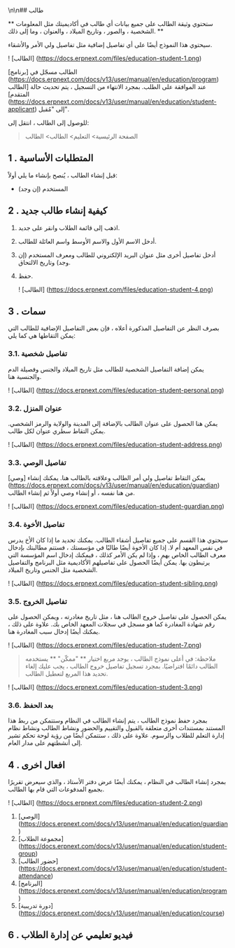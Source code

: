 \n\n## طالب

** ستحتوي وثيقة الطالب على جميع بيانات أي طالب في أكاديميتك مثل المعلومات الشخصية ، والصور ، وتاريخ الميلاد ، والعنوان ، وما إلى ذلك. **

سيحتوي هذا النموذج أيضًا على أي تفاصيل إضافية مثل تفاصيل ولي الأمر والأشقاء.

! [الطالب] (https://docs.erpnext.com/files/education-student-1.png)

الطالب مسجّل في [برنامج] (https://docs.erpnext.com/docs/v13/user/manual/en/education/program) عند الموافقة على الطلب. بمجرد الانتهاء من التسجيل ، يتم تحديث حالة [الطالب المتقدم] (https://docs.erpnext.com/docs/v13/user/manual/en/education/student-applicant) إلى "مُقبل".

للوصول إلى الطالب ، انتقل إلى:

> الصفحة الرئيسية> التعليم> الطالب> الطالب

## 1 \. المتطلبات الأساسية

قبل إنشاء الطالب ، يُنصح بإنشاء ما يلي أولاً:

* المستخدم (إن وجد)

## 2 \. كيفية إنشاء طالب جديد

1. اذهب إلى قائمة الطلاب وانقر على جديد.
2. أدخل الاسم الأول والاسم الأوسط واسم العائلة للطالب.
3. أدخل تفاصيل أخرى مثل عنوان البريد الإلكتروني للطالب ومعرف المستخدم (إن وجد) وتاريخ الالتحاق.
4. حفظ.
    
    ! [الطالب] (https://docs.erpnext.com/files/education-student-4.png)
    

## 3 \. سمات

بصرف النظر عن التفاصيل المذكورة أعلاه ، فإن بعض التفاصيل الإضافية للطالب التي يمكن التقاطها هي كما يلي:

### 3.1. تفاصيل شخصية

يمكن إضافة التفاصيل الشخصية للطالب مثل تاريخ الميلاد والجنس وفصيلة الدم والجنسية هنا.

! [الطالب] (https://docs.erpnext.com/files/education-student-personal.png)

### 3.2. عنوان المنزل

يمكن هنا الحصول على عنوان الطالب بالإضافة إلى المدينة والولاية والرمز الشخصي. يمكن التقاط سطري عنوان لكل طالب.

! [الطالب] (https://docs.erpnext.com/files/education-student-address.png)

### 3.3. تفاصيل الوصي

يمكن التقاط تفاصيل ولي أمر الطالب وعلاقته بالطالب هنا. يمكنك إنشاء [وصي] (https://docs.erpnext.com/docs/v13/user/manual/en/education/guardian) من هنا نفسه ، أو إنشاء وصي أولاً ثم إنشاء الطالب.

! [الطالب] (https://docs.erpnext.com/files/education-student-guardian.png)

### 3.4. تفاصيل الأخوة

سيحتوي هذا القسم على جميع تفاصيل أشقاء الطالب. يمكنك تحديد ما إذا كان الأخ يدرس في نفس المعهد أم لا. إذا كان الأخوة أيضًا طالبًا في مؤسستك ، فستتم مطالبتك بإدخال معرف الطالب الخاص بهم ، وإذا لم يكن الأمر كذلك ، فيمكنك إدخال اسم المؤسسة التي يرتبطون بها. يمكن أيضًا الحصول على تفاصيلهم الأكاديمية مثل البرنامج والتفاصيل الشخصية مثل الجنس وتاريخ الميلاد.

! [الطالب] (https://docs.erpnext.com/files/education-student-sibling.png)

### 3.5. تفاصيل الخروج

يمكن الحصول على تفاصيل خروج الطالب هنا ، مثل تاريخ مغادرته ، ويمكن الحصول على رقم شهادة المغادرة كما هو مسجل في سجلات المعهد الخاص بك. علاوة على ذلك ، يمكنك أيضًا إدخال سبب المغادرة هنا.

! [الطالب] (https://docs.erpnext.com/files/education-student-7.png)

> ملاحظة: في أعلى نموذج الطالب ، يوجد مربع اختيار ** "ممكّن" ** يستخدمه الطالب دائمًا افتراضيًا. بمجرد تسجيل تفاصيل خروج الطالب ، يجب عليك إلغاء تحديد هذا المربع لتعطيل الطالب.

! [الطالب] (https://docs.erpnext.com/files/education-student-3.png)

### 3.6. بعد الحفظ

بمجرد حفظ نموذج الطالب ، يتم إنشاء الطالب في النظام وستتمكن من ربط هذا المستند بمستندات أخرى متعلقة بالقبول والتقييم والحضور ونشاط الطالب ونشاط نظام إدارة التعلم للطلاب والرسوم. علاوة على ذلك ، ستتمكن أيضًا من رؤية لوحة تحكم تشير إلى أنشطتهم على مدار العام.

## 4 \. افعال اخرى

بمجرد إنشاء الطالب في النظام ، يمكنك أيضًا عرض دفتر الأستاذ ، والذي سيعرض تقريرًا بجميع المدفوعات التي قام بها الطالب.

! [الطالب] (https://docs.erpnext.com/files/education-student-2.png)

1. [الوصي] (https://docs.erpnext.com/docs/v13/user/manual/en/education/guardian)
2. [مجموعة الطلاب] (https://docs.erpnext.com/docs/v13/user/manual/en/education/student-group)
3. [حضور الطالب] (https://docs.erpnext.com/docs/v13/user/manual/en/education/student-attendance)
4. [البرنامج] (https://docs.erpnext.com/docs/v13/user/manual/en/education/program)
5. [دورة تدريبية] (https://docs.erpnext.com/docs/v13/user/manual/en/education/course)

## 6 \. فيديو تعليمي عن إدارة الطلاب